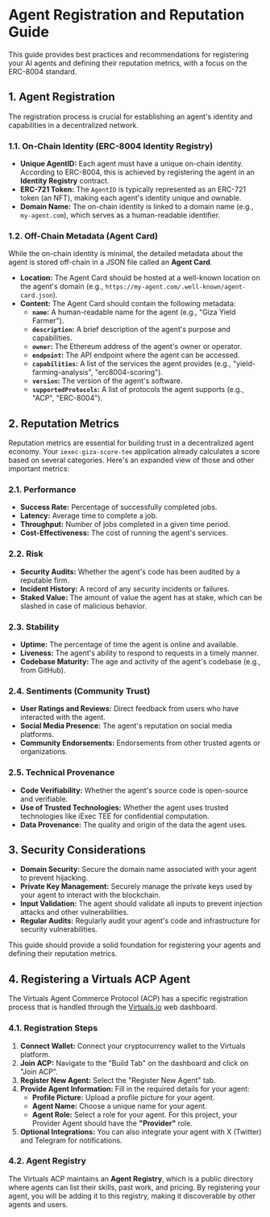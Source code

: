 # Agent Registration and Reputation Guide

This guide provides best practices and recommendations for registering your AI agents and defining their reputation metrics, with a focus on the ERC-8004 standard.

## 1. Agent Registration

The registration process is crucial for establishing an agent's identity and capabilities in a decentralized network.

### 1.1. On-Chain Identity (ERC-8004 Identity Registry)

*   **Unique AgentID:** Each agent must have a unique on-chain identity. According to ERC-8004, this is achieved by registering the agent in an **Identity Registry** contract.
*   **ERC-721 Token:** The `AgentID` is typically represented as an ERC-721 token (an NFT), making each agent's identity unique and ownable.
*   **Domain Name:** The on-chain identity is linked to a domain name (e.g., `my-agent.com`), which serves as a human-readable identifier.

### 1.2. Off-Chain Metadata (Agent Card)

While the on-chain identity is minimal, the detailed metadata about the agent is stored off-chain in a JSON file called an **Agent Card**.

*   **Location:** The Agent Card should be hosted at a well-known location on the agent's domain (e.g., `https://my-agent.com/.well-known/agent-card.json`).
*   **Content:** The Agent Card should contain the following metadata:
    *   **`name`:** A human-readable name for the agent (e.g., "Giza Yield Farmer").
    *   **`description`:** A brief description of the agent's purpose and capabilities.
    *   **`owner`:** The Ethereum address of the agent's owner or operator.
    *   **`endpoint`:** The API endpoint where the agent can be accessed.
    *   **`capabilities`:** A list of the services the agent provides (e.g., "yield-farming-analysis", "erc8004-scoring").
    *   **`version`:** The version of the agent's software.
    *   **`supportedProtocols`:** A list of protocols the agent supports (e.g., "ACP", "ERC-8004").

## 2. Reputation Metrics

Reputation metrics are essential for building trust in a decentralized agent economy. Your `iexec-giza-score-tee` application already calculates a score based on several categories. Here's an expanded view of those and other important metrics:

### 2.1. Performance

*   **Success Rate:** Percentage of successfully completed jobs.
*   **Latency:** Average time to complete a job.
*   **Throughput:** Number of jobs completed in a given time period.
*   **Cost-Effectiveness:** The cost of running the agent's services.

### 2.2. Risk

*   **Security Audits:** Whether the agent's code has been audited by a reputable firm.
*   **Incident History:** A record of any security incidents or failures.
*   **Staked Value:** The amount of value the agent has at stake, which can be slashed in case of malicious behavior.

### 2.3. Stability

*   **Uptime:** The percentage of time the agent is online and available.
*   **Liveness:** The agent's ability to respond to requests in a timely manner.
*   **Codebase Maturity:** The age and activity of the agent's codebase (e.g., from GitHub).

### 2.4. Sentiments (Community Trust)

*   **User Ratings and Reviews:** Direct feedback from users who have interacted with the agent.
*   **Social Media Presence:** The agent's reputation on social media platforms.
*   **Community Endorsements:** Endorsements from other trusted agents or organizations.

### 2.5. Technical Provenance

*   **Code Verifiability:** Whether the agent's source code is open-source and verifiable.
*   **Use of Trusted Technologies:** Whether the agent uses trusted technologies like iExec TEE for confidential computation.
*   **Data Provenance:** The quality and origin of the data the agent uses.

## 3. Security Considerations

*   **Domain Security:** Secure the domain name associated with your agent to prevent hijacking.
*   **Private Key Management:** Securely manage the private keys used by your agent to interact with the blockchain.
*   **Input Validation:** The agent should validate all inputs to prevent injection attacks and other vulnerabilities.
*   **Regular Audits:** Regularly audit your agent's code and infrastructure for security vulnerabilities.

This guide should provide a solid foundation for registering your agents and defining their reputation metrics.

## 4. Registering a Virtuals ACP Agent

The Virtuals Agent Commerce Protocol (ACP) has a specific registration process that is handled through the [Virtuals.io](https://virtuals.io) web dashboard.

### 4.1. Registration Steps

1.  **Connect Wallet:** Connect your cryptocurrency wallet to the Virtuals platform.
2.  **Join ACP:** Navigate to the "Build Tab" on the dashboard and click on "Join ACP".
3.  **Register New Agent:** Select the "Register New Agent" tab.
4.  **Provide Agent Information:** Fill in the required details for your agent:
    *   **Profile Picture:** Upload a profile picture for your agent.
    *   **Agent Name:** Choose a unique name for your agent.
    *   **Agent Role:** Select a role for your agent. For this project, your Provider Agent should have the **"Provider"** role.
5.  **Optional Integrations:** You can also integrate your agent with X (Twitter) and Telegram for notifications.

### 4.2. Agent Registry

The Virtuals ACP maintains an **Agent Registry**, which is a public directory where agents can list their skills, past work, and pricing. By registering your agent, you will be adding it to this registry, making it discoverable by other agents and users.